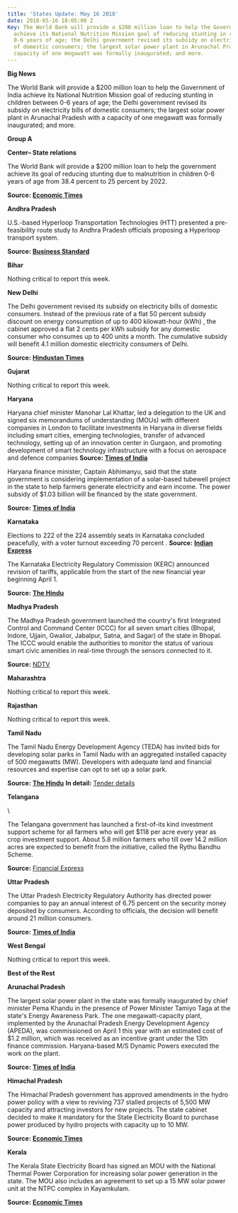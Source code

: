 ```yaml
---
title: 'States Update: May 16 2018'
date: 2018-05-16 18:05:00 Z
Key: The World Bank will provide a $200 million loan to help the Government of India
  achieve its National Nutrition Mission goal of reducing stunting in children between
  0-6 years of age; the Delhi government revised its subsidy on electricity bills
  of domestic consumers; the largest solar power plant in Arunachal Pradesh with a
  capacity of one megawatt was formally inaugurated; and more.
---
```


**Big News**

The World Bank will provide a $200 million loan to help the Government of India achieve its National Nutrition Mission goal of reducing stunting in children between 0-6 years of age; the Delhi government revised its subsidy on electricity bills of domestic consumers; the largest solar power plant in Arunachal Pradesh with a capacity of one megawatt was formally inaugurated; and more.



**Group A**

**Center– State relations**

The World Bank will provide a $200 million loan to help the government achieve its goal of reducing stunting due to malnutrition in children 0-6 years of age from 38.4 percent to 25 percent by 2022.

**Source:** [**Economic Times**](https://economictimes.indiatimes.com/news/economy/finance/india-world-bank-sign-usd-200-million-loan-deal-for-national-nutrition-mission/articleshow/64069271.cms)



**Andhra Pradesh**

U.S.-based Hyperloop Transportation Technologies (HTT) presented a pre-feasibility route study to Andhra Pradesh officials proposing a Hyperloop transport system.

**Source:** [**Business Standard**](http://www.business-standard.com/article/economy-policy/hyperloop-technologies-proposes-700-800-km-project-for-ap-in-three-phases-118050700628_1.html)

**Bihar**

Nothing critical to report this week.

**New Delhi**

The Delhi government revised its subsidy on electricity bills of domestic consumers.  Instead of the previous rate of a flat 50 percent subsidy discount on energy consumption of up to 400 kilowatt-hour (kWh) , the cabinet approved a flat 2 cents per kWh subsidy for any domestic consumer who consumes up to 400 units a month. The cumulative subsidy will benefit 4.1 million domestic electricity consumers of Delhi.

**Source:** [**Hindustan Times**](https://www.hindustantimes.com/delhi-news/delhi-government-revises-power-users-to-get-rs-100-rebate/story-U9vF2u3n8iOsH4TeuJhQXI.html)

**Gujarat**

Nothing critical to report this week.

**Haryana**

Haryana chief minister Manohar Lal Khattar, led a delegation to the UK and signed six memorandums of understanding (MOUs) with different companies in London to facilitate investments in Haryana in diverse fields including smart cities, emerging technologies, transfer of advanced technology, setting up of an innovation center in Gurgaon, and promoting development of smart technology infrastructure with a focus on aerospace and defence companies **Source:** [**Times of India**](https://timesofindia.indiatimes.com/city/chandigarh/haryana-cm-signs-6-mous-with-uk-firms/articleshow/64142178.cms)

Haryana finance minister, Captain Abhimanyu, said that the state government is considering implementation of a solar-based tubewell project in the state to help farmers generate electricity and earn income.  The power subsidy of $1.03 billion will be financed by the state government.

**Source:** [**Times of India**](https://timesofindia.indiatimes.com/city/chandigarh/haryana-to-introduce-solar-based-tubewell-scheme-for-farmers/articleshow/64032779.cms)

**Karnataka**

Elections to 222 of the 224 assembly seats in Karnataka concluded peacefully, with a voter turnout exceeding 70 percent . **Source:** [**Indian Express**](http://indianexpress.com/elections/karnataka-assembly-election-2018-70-polls-big-turnouts-in-cong-jds-battlegrounds-5174625/)

The Karnataka Electricity Regulatory Commission (KERC) announced revision of tariffs, applicable from the start of the new financial year beginning April 1.

**Source:** [**The Hindu**](http://www.thehindu.com/news/national/karnataka/electricity-tariffs-hiked-in-karnataka/article23879532.ece)

**Madhya Pradesh**



The Madhya Pradesh government launched the country&#39;s first Integrated Control and Command Center (ICCC) for all seven smart cities (Bhopal, Indore, Ujjain, Gwalior, Jabalpur, Satna, and Sagar) of the state in Bhopal. The ICCC would enable the authorities to monitor the status of various smart civic amenities in real-time through the sensors connected to it.

**Source:** [NDTV](https://www.ndtv.com/india-news/madya-pradesh-gets-indias-first-smart-cities-control-centre-1849321)



**Maharashtra**

Nothing critical to report this week.





**Rajasthan**

Nothing critical to report this week.

**Tamil Nadu**

The Tamil Nadu Energy Development Agency (TEDA) has invited bids for developing solar parks in Tamil Nadu with an aggregated installed capacity of 500 megawatts (MW).  Developers with adequate land and financial resources and expertise can opt to set up a solar park.

**Source:** [**The Hindu**](http://www.thehindu.com/todays-paper/tp-national/tp-tamilnadu/teda-invites-bids-for-solar-parks/article23843376.ece) **In detail:** [Tender details](http://teda.in/wp-content/uploads/2018/05/tender-50-MW-8.05.2018.pdf)

**Telangana**

\

The Telangana government has launched a first-of-its kind investment support scheme for all farmers who will get $118 per acre every year as crop investment support. About 5.8 million farmers who till over 14.2 million acres are expected to benefit from the initiative, called the Rythu Bandhu Scheme.

**Source:** [Financial Express](https://www.financialexpress.com/economy/telangana-govt-launches-rs-8000-acre-investment-support-scheme-for-farmers/1163149/)



**Uttar Pradesh**

The Uttar Pradesh Electricity Regulatory Authority has directed power companies to pay an annual interest of 6.75 percent on the security money deposited by consumers. According to officials, the decision will benefit around 21 million consumers.

**Source:** [**Times of India**](https://timesofindia.indiatimes.com/city/agra/over-2-crore-power-consumers-to-get-6-75-interest-on-security-money/articleshow/64128994.cms)



**West Bengal**

Nothing critical to report this week.

**Best of the Rest**

**Arunachal Pradesh**

The largest solar power plant in the state was formally inaugurated by chief minister Pema Khandu in the presence of Power Minister Tamiyo Taga at the state&#39;s Energy Awareness Park. The one megawatt-capacity plant, implemented by the Arunachal Pradesh Energy Development Agency (APEDA), was commissioned on April 1 this year with an estimated cost of $1.2 million, which was received as an incentive grant under the 13th finance commission. Haryana-based M/S Dynamic Powers executed the work on the plant.

**Source:** [**Times of India**](https://timesofindia.indiatimes.com/city/itanagar/arunachal-gets-its-biggest-solar-plant/articleshow/64121531.cms)

**Himachal Pradesh**

The Himachal Pradesh government has approved amendments in the hydro power policy with a view to reviving 737 stalled projects of 5,500 MW capacity and attracting investors for new projects. The state cabinet decided to make it mandatory for the State Electricity Board to purchase power produced by hydro projects with capacity up to 10 MW.

**Source:** [**Economic Times**](https://energy.economictimes.indiatimes.com/news/power/himachal-pradesh-approves-amendments-in-hydro-policy-to-promote-investment/64092306)

**Kerala**

The Kerala State Electricity Board has signed an MOU with the National Thermal Power Corporation for increasing solar power generation in the state. The MOU also includes an agreement to set up a 15 MW solar power unit at the NTPC complex in Kayamkulam.

**Source:** [**Economic Times**](https://economictimes.indiatimes.com/industry/energy/power/kerala-and-ntpc-sign-mou-for-increasing-solar-power-generation/articleshow/64135109.cms)





